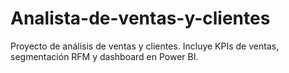 # Analista-de-ventas-y-clientes
Proyecto de análisis de ventas y clientes. Incluye KPIs de ventas, segmentación RFM y dashboard en Power BI.
